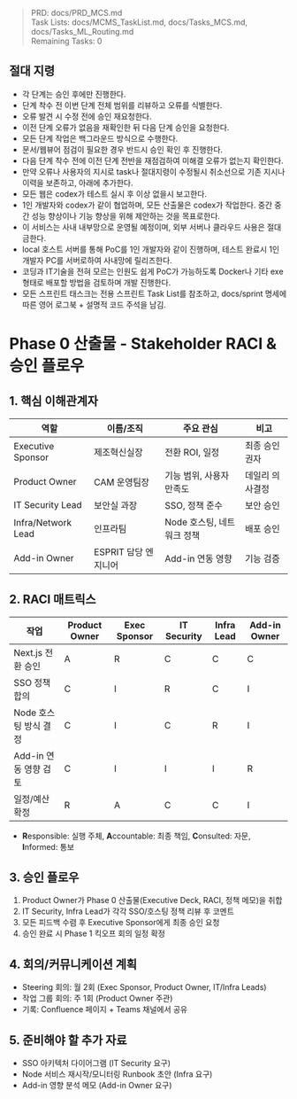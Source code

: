 > PRD: docs/PRD_MCS.md  
> Task Lists: docs/MCMS_TaskList.md, docs/Tasks_MCS.md, docs/Tasks_ML_Routing.md  
> Remaining Tasks: 0

## 절대 지령
- 각 단계는 승인 후에만 진행한다.
- 단계 착수 전 이번 단계 전체 범위를 리뷰하고 오류를 식별한다.
- 오류 발견 시 수정 전에 승인 재요청한다.
- 이전 단계 오류가 없음을 재확인한 뒤 다음 단계 승인을 요청한다.
- 모든 단계 작업은 백그라운드 방식으로 수행한다.
- 문서/웹뷰어 점검이 필요한 경우 반드시 승인 확인 후 진행한다.
- 다음 단계 착수 전에 이전 단계 전반을 재점검하여 미해결 오류가 없는지 확인한다.
- 만약 오류나 사용자의 지시로 task나 절대지령이 수정될시 취소선으로 기존 지시나 이력을 보존하고, 아래에 추가한다.
- 모든 웹은 codex가 테스트 실시 후 이상 없을시 보고한다.
- 1인 개발자와 codex가 같이 협업하며, 모든 산출물은 codex가 작업한다. 중간 중간 성능 향상이나 기능 향상을 위해 제안하는 것을 목표로한다.
- 이 서비스는 사내 내부망으로 운영될 예정이며, 외부 서버나 클라우드 사용은 절대 금한다.
- local 호스트 서버를 통해 PoC를 1인 개발자와 같이 진행하며, 테스트 완료시 1인 개발자 PC를 서버로하여 사내망에 릴리즈한다.
- 코딩과 IT기술을 전혀 모르는 인원도 쉽게 PoC가 가능하도록 Docker나 기타 exe 형태로 배포할 방법을 검토하며 개발 진행한다.
- 모든 스프린트 태스크는 전용 스프린트 Task List를 참조하고, docs/sprint 명세에 따른 영어 로그북 + 설명적 코드 주석을 남김.
# Phase 0 산출물 - Stakeholder RACI & 승인 플로우

## 1. 핵심 이해관계자
| 역할 | 이름/조직 | 주요 관심 | 비고 |
|---|---|---|---|
| Executive Sponsor | 제조혁신실장 | 전환 ROI, 일정 | 최종 승인권자 |
| Product Owner | CAM 운영팀장 | 기능 범위, 사용자 만족도 | 데일리 의사결정 |
| IT Security Lead | 보안실 과장 | SSO, 정책 준수 | 보안 승인 |
| Infra/Network Lead | 인프라팀 | Node 호스팅, 네트워크 정책 | 배포 승인 |
| Add-in Owner | ESPRIT 담당 엔지니어 | Add-in 연동 영향 | 기능 검증 |

## 2. RACI 매트릭스
| 작업 | Product Owner | Exec Sponsor | IT Security | Infra Lead | Add-in Owner |
|---|---|---|---|---|---|
| Next.js 전환 승인 | A | R | C | C | C |
| SSO 정책 합의 | C | I | R | C | I |
| Node 호스팅 방식 결정 | C | I | C | R | I |
| Add-in 연동 영향 검토 | C | I | I | I | R |
| 일정/예산 확정 | R | A | C | C | I |

- **R**esponsible: 실행 주체, **A**ccountable: 최종 책임, **C**onsulted: 자문, **I**nformed: 통보

## 3. 승인 플로우
1. Product Owner가 Phase 0 산출물(Executive Deck, RACI, 정책 메모)을 취합
2. IT Security, Infra Lead가 각각 SSO/호스팅 정책 리뷰 후 코멘트
3. 모든 피드백 수렴 후 Executive Sponsor에게 최종 승인 요청
4. 승인 완료 시 Phase 1 킥오프 회의 일정 확정

## 4. 회의/커뮤니케이션 계획
- Steering 회의: 월 2회 (Exec Sponsor, Product Owner, IT/Infra Leads)
- 작업 그룹 회의: 주 1회 (Product Owner 주관)
- 기록: Confluence 페이지 + Teams 채널에서 공유

## 5. 준비해야 할 추가 자료
- SSO 아키텍처 다이어그램 (IT Security 요구)
- Node 서비스 재시작/모니터링 Runbook 초안 (Infra 요구)
- Add-in 영향 분석 메모 (Add-in Owner 요구)

